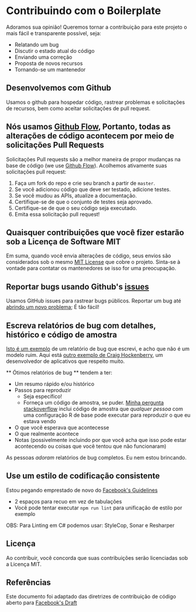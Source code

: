 # Contribuindo com o Boilerplate
Adoramos sua opinião! Queremos tornar a contribuição para este projeto o mais fácil e transparente possível, seja:

- Relatando um bug
- Discutir o estado atual do código
- Enviando uma correção
- Proposta de novos recursos
- Tornando-se um mantenedor

## Desenvolvemos com Github
Usamos o github para hospedar código, rastrear problemas e solicitações de recursos, bem como aceitar solicitações de pull request.

## Nós usamos [Github Flow](https://guides.github.com/introduction/flow/index.html), Portanto, todas as alterações de código acontecem por meio de solicitações Pull Requests
Solicitações Pull requests são a melhor maneira de propor mudanças na base de código (we use [Github Flow](https://guides.github.com/introduction/flow/index.html)). Acolhemos ativamente suas solicitações pull request:

1. Faça um fork do repo e crie seu branch a partir de `master`.
2. Se você adicionou código que deve ser testado, adicione testes.
3. Se você mudou as APIs, atualize a documentação.
4. Certifique-se de que o conjunto de testes seja aprovado.
5. Certifique-se de que o seu código seja executado.
6. Emita essa solicitação pull request!

## Quaisquer contribuições que você fizer estarão sob a Licença de Software MIT
Em suma, quando você envia alterações de código, seus envios são considerados sob o mesmo [MIT License](http://choosealicense.com/licenses/mit/) que cobre o projeto. Sinta-se à vontade para contatar os mantenedores se isso for uma preocupação.

## Reportar bugs usando Github's [issues](https://github.com/marcialwushu/NETCoreAPIBoilerplate/issues)
Usamos GitHub issues para rastrear bugs públicos. Reportar um bug até [abrindo um novo problema](); É tão fácil!

## Escreva relatórios de bug com detalhes, histórico e código de amostra
[Isto é um exemplo](http://stackoverflow.com/q/12488905/180626) de um relatório de bug que escrevi, e acho que não é um modelo ruim. Aqui está [outro exemplo de Craig Hockenberry](http://www.openradar.me/11905408), um desenvolvedor de aplicativos que respeito muito.

** Ótimos relatórios de bug ** tendem a ter:

- Um resumo rápido e/ou histórico
- Passos para reproduzir
  - Seja específico!
  - Forneça um código de amostra, se puder. [Minha pergunta stackoverflow](http://stackoverflow.com/q/12488905/180626) inclui código de amostra que *qualquer pessoa* com uma configuração R de base pode executar para reproduzir o que eu estava vendo
- O que você esperava que acontecesse
- O que realmente acontece
- Notas (possivelmente incluindo por que você acha que isso pode estar acontecendo ou coisas que você tentou que não funcionaram)

As pessoas *adoram* relatórios de bug completos. Eu nem estou brincando.

## Use um estilo de codificação consistente
Estou pegando emprestado de novo do [Facebook's Guidelines](https://github.com/facebook/draft-js/blob/a9316a723f9e918afde44dea68b5f9f39b7d9b00/CONTRIBUTING.md)

* 2 espaços para recuo em vez de tabulações
* Você pode tentar executar `npm run lint` para unificação de estilo por exemplo 

OBS: Para Linting em C# podemos usar: StyleCop, Sonar e Resharper

## Licença
Ao contribuir, você concorda que suas contribuições serão licenciadas sob a Licença MIT.

## Referências
Este documento foi adaptado das diretrizes de contribuição de código aberto para [Facebook's Draft](https://github.com/facebook/draft-js/blob/a9316a723f9e918afde44dea68b5f9f39b7d9b00/CONTRIBUTING.md)
